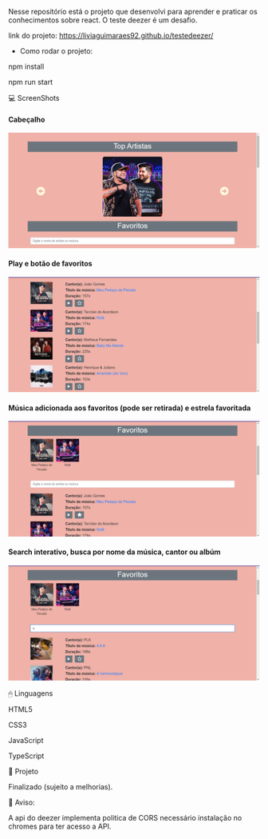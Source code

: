 Nesse repositório está o projeto que desenvolvi para aprender e praticar os conhecimentos sobre react. O teste deezer é um desafio.

link do projeto: https://liviaguimaraes92.github.io/testedeezer/

- Como rodar o projeto:
<p>
npm install<p>
npm run start

 💻 ScreenShots

<h4>Cabeçalho</h4>

<img src="https://raw.githubusercontent.com/liviaguimaraes92/testedeezer/main/projetoangular1.jpg" title="cabeçalho" /></a>
<p>
<p>

<h4>Play e botão de favoritos</h4>

<img src="https://raw.githubusercontent.com/liviaguimaraes92/testedeezer/main/projetoangular2.jpg" title="play e botão de favoritos" /></a>
<p>
<p>
  
<h4>Música adicionada aos favoritos (pode ser retirada) e estrela favoritada</h4>

<img src="https://raw.githubusercontent.com/liviaguimaraes92/testedeezer/main/projetoangular3.jpg" title="música add aos favoritos" /></a>
<p>
<p>  
  
<h4>Search interativo, busca por nome da música, cantor ou albúm</h4>

<img src="https://raw.githubusercontent.com/liviaguimaraes92/testedeezer/main/projetoangular4.jpg" title="search interativo" /></a>
<p>
<p>  
  
🖱 Linguagens

HTML5<p>
CSS3<p>
JavaScript<p>
TypeScript

🎨 Projeto
  
Finalizado (sujeito a melhorias).
  
📩 Aviso:
  
A api do deezer implementa politica de CORS necessário instalação no chromes para ter acesso a API.
